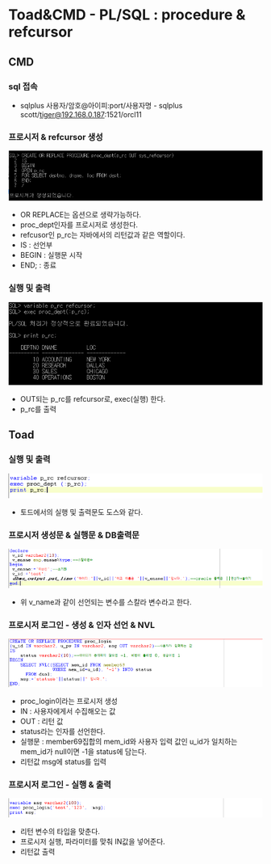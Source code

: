 # Toad&CMD - PL/SQL : procedure & refcursor

## CMD

### sql 접속

* sqlplus 사용자/암호@아이피:port/사용자명 - sqlplus scott/tiger@192.168.0.187:1521/orcl11

### 프로시저 & refcursor 생성

![](../../.gitbook/assets/1%20%288%29.png)

* OR REPLACE는 옵션으로 생략가능하다.
* proc\_dept인자를 프로시저로 생성한다.
* refcusor인 p\_rc는 자바에서의 리턴값과 같은 역할이다.
* IS : 선언부
* BEGIN : 실행문 시작
* END; : 종료

### 실행 및 출력

![](../../.gitbook/assets/2%20%287%29.png)

* OUT되는 p\_rc를 refcursor로, exec\(실행\) 한다.
* p\_rc를 출력

## Toad

### 실행 및 출력

![](../../.gitbook/assets/3%20%287%29.png)

* 토드에서의 실행 및 출력문도 도스와 같다.

### 프로시저 생성문 & 실행문 & DB출력문

![](../../.gitbook/assets/4%20%288%29.png)

* 위 v\_name과 같이 선언되는 변수를 스칼라 변수라고 한다.

### 프로시저 로그인 - 생성 & 인자 선언 & NVL 

![](../../.gitbook/assets/6%20%283%29.png)

* proc\_login이라는 프로시저 생성
* IN : 사용자에게서 수집해오는 값
* OUT : 리턴 값
* status라는 인자를 선언한다.
* 실행문 : member69집합의 mem\_id와 사용자 입력 값인 u\_id가 일치하는 mem\_id가 null이면 -1을 status에 담는다.
* 리턴값 msg에 status를 입력

### 프로시저 로그인 - 실행 & 출력

![](../../.gitbook/assets/8%20%281%29.png)

* 리턴 변수의 타입을 맞춘다.
* 프로시저 실행, 파라미터를 맞춰 IN값을 넣어준다.
* 리턴값 출력

